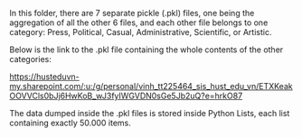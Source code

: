 In this folder, there are 7 separate pickle (.pkl) files, one being the aggregation of all the other 6 files, and each other file belongs to one category: Press, Political, Casual, Administrative, Scientific, or Artistic.

Below is the link to the .pkl file containing the whole contents of the other categories:

https://husteduvn-my.sharepoint.com/:u:/g/personal/vinh_tt225464_sis_hust_edu_vn/ETXKeakOOVVCls0bJj6HwKoB_wJ3fyIWGVDN0sGe5Jb2uQ?e=hrkO87

The data dumped inside the .pkl files is stored inside Python Lists, each list containing exactly 50.000 items.
